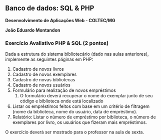 ## Banco de dados: SQL & PHP

**Desenvolvimento de Aplicações Web - COLTEC/MG**

**João Eduardo Montandon**

### Exercício Avaliativo PHP & SQL (2 pontos)

Dada a estrutura do sistema bibliotecário (dado nas aulas anteriores), implemente as seguintes páginas em PHP:

1. Cadastro de novos livros
2. Cadastro de novos exemplares
3. Cadastro de novas bibliotecas
4. Cadastro de novos usuários
5. Formulário para realização de novos empréstimos
	1. O formulário deverá recuperar o nome do exemplar junto de seu código e biblioteca onde está localizado
6. Listar os empréstimos feitos com base em um critério de filtragem (nome da biblioteca, nome do usuário, data de empréstimo).
7. Relatório: Listar o número de empréstimo por biblioteca, o número de exemplares por livro, os usuários que fizeram mais empréstimos.


O exercício deverá ser mostrado para o professor na aula de sexta.




